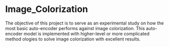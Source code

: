 # Image_Colorization
 The objective of this project is to serve as an experimental study on how the most basic auto-encoder performs
 against image colorization. This auto-encoder model is implemented with higher-level or more complicated method
ologies to solve image colorization with excellent results.
